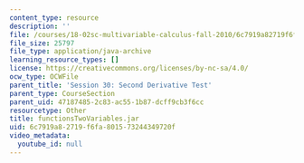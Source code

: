 ```yaml
---
content_type: resource
description: ''
file: /courses/18-02sc-multivariable-calculus-fall-2010/6c7919a82719f6fa801573244349720f_functionsTwoVariables.jar
file_size: 25797
file_type: application/java-archive
learning_resource_types: []
license: https://creativecommons.org/licenses/by-nc-sa/4.0/
ocw_type: OCWFile
parent_title: 'Session 30: Second Derivative Test'
parent_type: CourseSection
parent_uid: 47187485-2c83-ac55-1b87-dcff9cb3f6cc
resourcetype: Other
title: functionsTwoVariables.jar
uid: 6c7919a8-2719-f6fa-8015-73244349720f
video_metadata:
  youtube_id: null
---
```

